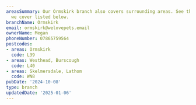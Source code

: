 ```yaml
---
areasSummary: Our Ormskirk branch also covers surrounding areas. See the locations
  we cover listed below.
branchName: Ormskirk
email: ormskirk@welovepets.email
ownerName: Megan
phoneNumber: 07865759564
postcodes:
- areas: Ormskirk
  code: L39
- areas: Westhead, Burscough
  code: L40
- areas: Skelmersdale, Lathom
  code: WN8
pubDate: '2024-10-08'
type: branch
updatedDate: '2025-01-06'
---
```




